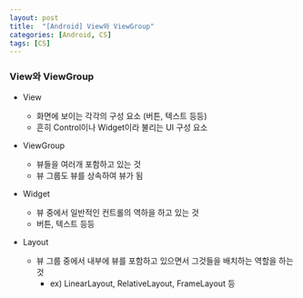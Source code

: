 ```yaml
---
layout: post
title:  "[Android] View와 ViewGroup"
categories: [Android, CS]
tags: [CS]
---
```


### View와 ViewGroup

- View
  - 화면에 보이는 각각의 구성 요소 (버튼, 텍스트 등등)
  - 흔히 Control이나 Widget이라 불리는 UI 구성 요소

- ViewGroup
  - 뷰들을 여러개 포함하고 있는 것
  - 뷰 그룹도 뷰를 상속하여 뷰가 됨
- Widget
  - 뷰 중에서 일반적인 컨트롤의 역하을 하고 있는 것
  - 버튼, 텍스트 등등
- Layout
  - 뷰 그룹 중에서 내부에 뷰를 포함하고 있으면서 그것들을 배치하는 역할을 하는 것
    - ex) LinearLayout, RelativeLayout, FrameLayout 등